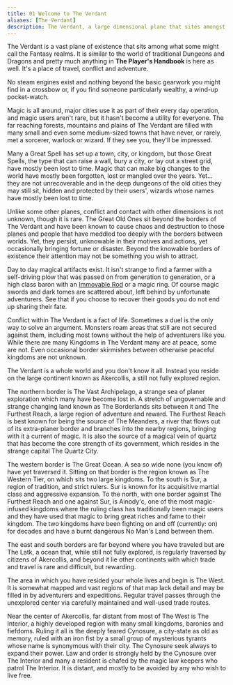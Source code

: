```yaml
---
title: 01 Welcome to The Verdant
aliases: [The Verdant]
description: The Verdant, a large dimensional plane that sites amongst many a fantasy realm and just outside the eye of The Old Ones... for now. 
---
```


The Verdant is a vast plane of existence that sits among what some might call the Fantasy realms. It is similar to the world of traditional Dungeons and Dragons and pretty much anything in **The Player's Handbook** is here as well. It's a place of travel, conflict and adventure. 

No steam engines exist and nothing beyond the basic gearwork you might find in a crossbow or, if you find someone particularly wealthy, a wind-up pocket-watch. 

Magic is all around, major cities use it as part of their every day operation, and magic users aren't rare, but it hasn't become a utility for everyone. The far reaching forests, mountains and plains of The Verdant are filled with many small and even some medium-sized towns that have never, or rarely, met a sorcerer, warlock or wizard. If they see you, they'll be impressed. 

Many a Great Spell has set up a town, city, or kingdom, but those Great Spells, the type that can raise a wall, bury a city, or lay out a street grid, have mostly been lost to time. Magic that can make big changes to the world have mostly been forgotten, lost or mangled over the years. Yet... they are not unrecoverable and in the deep dungeons of the old cities they may still sit, hidden and protected by their users', wizards whose names have mostly been lost to time. 

Unlike some other planes, conflict and contact with other dimensions is not unknown, though it is rare. The Great Old Ones sit beyond the borders of The Verdant and have been known to cause chaos and destruction to those planes and people that have meddled too deeply with the borders between worlds. Yet, they persist, unknowable in their motives and actions, yet occasionally bringing fortune or disaster. Beyond the knowable borders of existence their attention may not be something you wish to attract. 

Day to day magical artifacts exist. It isn't strange to find a farmer with a self-driving plow that was passed on from generation to generation, or a high class baron with an [Immovable Rod](http://dnd5e.wikidot.com/wondrous-items:immovable-rod) or a magic ring. Of course magic swords and dark tomes are scattered about, left behind by unfortunate adventurers. See that if you choose to recover their goods you do not end up sharing their fate. 

Conflict within The Verdant is a fact of life. Sometimes a duel is the only way to solve an argument. Monsters roam areas that still are not secured against them, including most towns without the help of adventurers like you. While there are many Kingdoms in The Verdant many are at peace, some are not. Even occasional border skirmishes between otherwise peaceful kingdoms are not unknown.

The Verdant is a whole world and you don't know it all. Instead you reside on the large continent known as Akercollis, a still not fully explored region.

The northern border is The Vast Archipelago, a strange sea of planer exploration which many have become lost in. A stretch of ungovernable and strange changing land known as The Borderlands sits between it and The Furthest Reach, a large region of adventure and reward. The Furthest Reach is best known for being the source of The Meanders, a river that flows out of its extra-planer border and branches into the nearby regions, bringing with it a current of magic. It is also the source of a magical vein of quartz that has become the core strength of its government, which resides in the strange capital The Quartz City. 

The western border is The Great Ocean. A sea so wide none (you know of) have yet traversed it. Sitting on that border is the region known as The Western Tier, on which sits two large kingdoms. To the south is Sur, a region of tradition, and strict rulers. Sur is known for its acquisitive martial class and aggressive expansion. To the north, with one border against The Furthest Reach and one against Sur, is Ainody'c, one of the most magic-infused kingdoms where the ruling class has traditionally been magic users and they have used that magic to bring great riches and fame to their kingdom. The two kingdoms have been fighting on and off (currently: on) for decades and have a burnt dangerous No Man's Land between them. 

The east and south borders are far beyond where you have traveled but are The Latk, a ocean that, while still not fully explored, is regularly traversed by citizens of Akercollis, and beyond it lie other continents with which trade and travel is rare and difficult, but rewarding. 

The area in which you have resided your whole lives and begin is The West. It is somewhat mapped and vast regions of that map lack detail and may be filled in by adventurers and expeditions. Regular travel passes through the unexplored center via carefully maintained and well-used trade routes. 

Near the center of Akercollis, far distant from most of The West is The Interior, a highly developed region with many small kingdoms, baronies and fiefdoms. Ruling it all is the deeply feared Cynosure, a city-state as old as memory, ruled with an iron fist by a small group of mysterious tyrants whose name is synonymous with their city. The Cynosure seek always to expand their power. Law and order is strongly held by the Cynosure over The Interior and many a resident is chafed by the magic law keepers who patrol The Interior. It is distant, and mostly to be avoided by any who wish to live free.